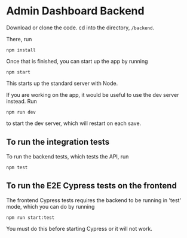 # Admin Dashboard Backend

Download or clone the code. cd into the directory, `/backend`.

There, run

`npm install`

Once that is finished, you can start up the app by running

`npm start`

This starts up the standard server with Node. 

If you are working on the app, it would be useful to use the dev server instead. Run

`npm run dev`

to start the dev server, which will restart on each save.

## To run the integration tests

To run the backend tests, which tests the API, run

`npm test`


## To run the E2E Cypress tests on the frontend

The frontend Cypress tests requires the backend to be running in 'test' mode, which 
you can do by running

`npm run start:test`

You must do this before starting Cypress or it will not work.


